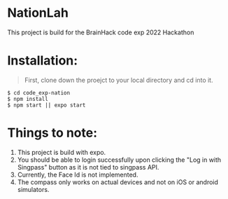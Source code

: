 # NationLah
This project is build for the BrainHack code exp 2022 Hackathon

# Installation:
> First, clone down the proejct to your local directory and cd into it.
```
$ cd code_exp-nation
$ npm install
$ npm start || expo start
```
# Things to note:
1. This project is build with expo.
2. You should be able to login successfully upon clicking the "Log in with Singpass" button as it is not tied to singpass API.
3. Currently, the Face Id is not implemented.
4. The compass only works on actual devices and not on iOS or android simulators.
